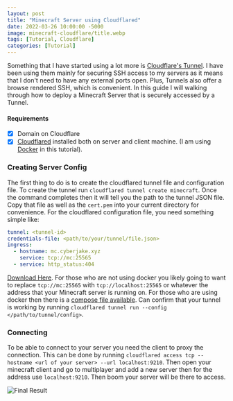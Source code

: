 ```yaml
---
layout: post
title: "Minecraft Server using Cloudflared"
date: 2022-03-26 10:00:00 -5000
image: minecraft-cloudflare/title.webp
tags: [Tutorial, Cloudflare]
categories: [Tutorial]
---
```


Something that I have started using a lot more is [Cloudflare's Tunnel](https://developers.cloudflare.com/cloudflare-one/connections/connect-apps/). I have been using them mainly for securing SSH access to my servers as it means that I don't need to have any external ports open. Plus, Tunnels also offer a browse rendered SSH, which is convenient. In this guide I will walking through how to deploy a Minecraft Server that is securely accessed by a Tunnel.

#### Requirements

- [X] Domain on Cloudflare
- [X] [Cloudflared](https://github.com/cloudflare/cloudflared) installed both on server and client machine. (I am using [Docker](https://docs.docker.com/engine/install/) in this tutorial).

### Creating Server Config

The first thing to do is to create the cloudflared tunnel file and configuration file. To create the tunnel run `cloudflared tunnel create minecraft`. Once the command completes then it will tell you the path to the tunnel JSON file. Copy that file as well as the `cert.pem` into your current directory for convenience. For the cloudflared configuration file, you need something simple like:

```yaml
tunnel: <tunnel-id>
credentials-file: <path/to/your/tunnel/file.json>
ingress:
  - hostname: mc.cyberjake.xyz
    service: tcp://mc:25565
  - service: http_status:404
```

[Download Here](/assets/other-files/minecraft-cloudflared/cloudflared-config.yml). For those who are not using docker you likely going to want to replace `tcp://mc:25565` with `tcp://localhost:25565` or whatever the address that your Minecraft server is running on. For those who are using docker then there is a [compose file available](/assets/other-files/minecraft-cloudflared/docker-compose.yml). Can confirm that your tunnel is working by running `cloudflared tunnel run --config </path/to/tunnel/config>`.

### Connecting

To be able to connect to your server you need the client to proxy the connection. This can be done by running `cloudflared access tcp --hostname <url of your server> --url localhost:9210`. Then open your minecraft client and go to multiplayer and add a new server then for the address use `localhost:9210`. Then boom your server will be there to access.

![Final Result](/assets/img/minecraft-cloudflared/tada.webp)
